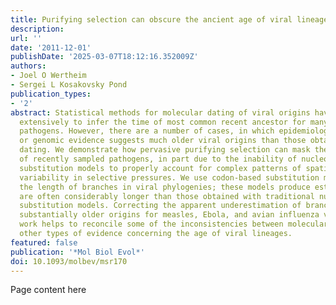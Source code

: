 ```yaml
---
title: Purifying selection can obscure the ancient age of viral lineages
description:
url: ''
date: '2011-12-01'
publishDate: '2025-03-07T18:12:16.352009Z'
authors:
- Joel O Wertheim
- Sergei L Kosakovsky Pond
publication_types:
- '2'
abstract: Statistical methods for molecular dating of viral origins have been used
  extensively to infer the time of most common recent ancestor for many rapidly evolving
  pathogens. However, there are a number of cases, in which epidemiological, historical,
  or genomic evidence suggests much older viral origins than those obtained via molecular
  dating. We demonstrate how pervasive purifying selection can mask the ancient origins
  of recently sampled pathogens, in part due to the inability of nucleotide-based
  substitution models to properly account for complex patterns of spatial and temporal
  variability in selective pressures. We use codon-based substitution models to infer
  the length of branches in viral phylogenies; these models produce estimates that
  are often considerably longer than those obtained with traditional nucleotide-based
  substitution models. Correcting the apparent underestimation of branch lengths suggests
  substantially older origins for measles, Ebola, and avian influenza viruses. This
  work helps to reconcile some of the inconsistencies between molecular dating and
  other types of evidence concerning the age of viral lineages.
featured: false
publication: '*Mol Biol Evol*'
doi: 10.1093/molbev/msr170
---
```


Page content here